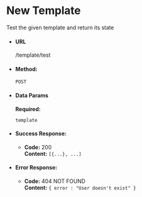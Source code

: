 # New Template

Test the given template and return its state

* #### URL

  /template/test

* #### Method:

  `POST`

* #### Data Params

     **Required:**

   `template`

* #### Success Response:

  * **Code:** 200 <br />
    **Content:** `[{...}, ...]`

* #### Error Response:

  * **Code:** 404 NOT FOUND <br />
    **Content:** `{ error : "User doesn't exist" }`
